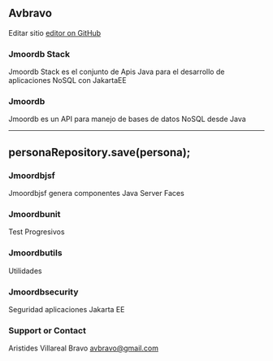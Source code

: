 ## Avbravo

Editar sitio [editor on GitHub](https://github.com/avbravo/avbravo.github.io/edit/master/README.md) 


### Jmoordb Stack

Jmoordb Stack es el conjunto de Apis Java para el desarrollo de aplicaciones NoSQL con JakartaEE

### Jmoordb 

Jmoordb es un API para manejo de bases de datos NoSQL desde Java

---
personaRepository.save(persona);
---


### Jmoordbjsf

Jmoordbjsf genera componentes Java Server Faces

### Jmoordbunit

Test Progresivos

### Jmoordbutils

Utilidades

### Jmoordbsecurity

Seguridad aplicaciones Jakarta EE



### Support or Contact

Aristides Villareal Bravo [avbravo@gmail.com](avbravo@gmail.com) 
